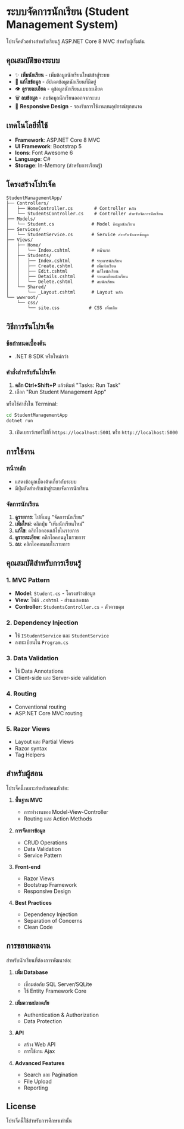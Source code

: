 # ระบบจัดการนักเรียน (Student Management System)

โปรเจ็คตัวอย่างสำหรับเรียนรู้ ASP.NET Core 8 MVC สำหรับผู้เริ่มต้น

## คุณสมบัติของระบบ

- ✨ **เพิ่มนักเรียน** - เพิ่มข้อมูลนักเรียนใหม่เข้าสู่ระบบ
- 📝 **แก้ไขข้อมูล** - อัปเดตข้อมูลนักเรียนที่มีอยู่
- 👁️ **ดูรายละเอียด** - ดูข้อมูลนักเรียนแบบละเอียด
- 🗑️ **ลบข้อมูล** - ลบข้อมูลนักเรียนออกจากระบบ
- 📱 **Responsive Design** - รองรับการใช้งานบนอุปกรณ์ทุกขนาด

## เทคโนโลยีที่ใช้

- **Framework**: ASP.NET Core 8 MVC
- **UI Framework**: Bootstrap 5
- **Icons**: Font Awesome 6
- **Language**: C#
- **Storage**: In-Memory (สำหรับการเรียนรู้)

## โครงสร้างโปรเจ็ค

```
StudentManagementApp/
├── Controllers/
│   ├── HomeController.cs        # Controller หลัก
│   └── StudentsController.cs    # Controller สำหรับจัดการนักเรียน
├── Models/
│   └── Student.cs              # Model ข้อมูลนักเรียน
├── Services/
│   └── StudentService.cs       # Service สำหรับจัดการข้อมูล
├── Views/
│   ├── Home/
│   │   └── Index.cshtml        # หน้าแรก
│   ├── Students/
│   │   ├── Index.cshtml        # รายการนักเรียน
│   │   ├── Create.cshtml       # เพิ่มนักเรียน
│   │   ├── Edit.cshtml         # แก้ไขนักเรียน
│   │   ├── Details.cshtml      # รายละเอียดนักเรียน
│   │   └── Delete.cshtml       # ลบนักเรียน
│   └── Shared/
│       └── _Layout.cshtml      # Layout หลัก
└── wwwroot/
    └── css/
        └── site.css           # CSS เพิ่มเติม
```

## วิธีการรันโปรเจ็ค

### ข้อกำหนดเบื้องต้น
- .NET 8 SDK หรือใหม่กว่า

### คำสั่งสำหรับรันโปรเจ็ค

1. **คลิก Ctrl+Shift+P** แล้วพิมพ์ "Tasks: Run Task"
2. เลือก "Run Student Management App"

หรือใช้คำสั่งใน Terminal:

```bash
cd StudentManagementApp
dotnet run
```

3. เปิดเบราว์เซอร์ไปที่ `https://localhost:5001` หรือ `http://localhost:5000`

## การใช้งาน

### หน้าหลัก
- แสดงข้อมูลเบื้องต้นเกี่ยวกับระบบ
- มีปุ่มลัดสำหรับเข้าสู่ระบบจัดการนักเรียน

### จัดการนักเรียน
1. **ดูรายการ**: ไปที่เมนู "จัดการนักเรียน"
2. **เพิ่มใหม่**: คลิกปุ่ม "เพิ่มนักเรียนใหม่"
3. **แก้ไข**: คลิกไอคอนแก้ไขในรายการ
4. **ดูรายละเอียด**: คลิกไอคอนดูในรายการ
5. **ลบ**: คลิกไอคอนลบในรายการ

## คุณสมบัติสำหรับการเรียนรู้

### 1. MVC Pattern
- **Model**: `Student.cs` - โครงสร้างข้อมูล
- **View**: ไฟล์ `.cshtml` - ส่วนแสดงผล
- **Controller**: `StudentsController.cs` - ตัวควบคุม

### 2. Dependency Injection
- ใช้ `IStudentService` และ `StudentService`
- ลงทะเบียนใน `Program.cs`

### 3. Data Validation
- ใช้ Data Annotations
- Client-side และ Server-side validation

### 4. Routing
- Conventional routing
- ASP.NET Core MVC routing

### 5. Razor Views
- Layout และ Partial Views
- Razor syntax
- Tag Helpers

## สำหรับผู้สอน

โปรเจ็คนี้เหมาะสำหรับสอนหัวข้อ:

1. **พื้นฐาน MVC**
   - การทำงานของ Model-View-Controller
   - Routing และ Action Methods

2. **การจัดการข้อมูล**
   - CRUD Operations
   - Data Validation
   - Service Pattern

3. **Front-end**
   - Razor Views
   - Bootstrap Framework
   - Responsive Design

4. **Best Practices**
   - Dependency Injection
   - Separation of Concerns
   - Clean Code

## การขยายผลงาน

สำหรับนักเรียนที่ต้องการพัฒนาต่อ:

1. **เพิ่ม Database**
   - เชื่อมต่อกับ SQL Server/SQLite
   - ใช้ Entity Framework Core

2. **เพิ่มความปลอดภัย**
   - Authentication & Authorization
   - Data Protection

3. **API**
   - สร้าง Web API
   - การใช้งาน Ajax

4. **Advanced Features**
   - Search และ Pagination
   - File Upload
   - Reporting

## License

โปรเจ็คนี้ใช้สำหรับการศึกษาเท่านั้น
